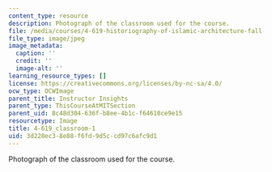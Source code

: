```yaml
---
content_type: resource
description: Photograph of the classroom used for the course.
file: /media/courses/4-619-historiography-of-islamic-architecture-fall-2014/3d228ec38e88f6fd9d5ccd97c6afc9d1_4-619_classroom-1.jpg
file_type: image/jpeg
image_metadata:
  caption: ''
  credit: ''
  image-alt: ''
learning_resource_types: []
license: https://creativecommons.org/licenses/by-nc-sa/4.0/
ocw_type: OCWImage
parent_title: Instructor Insights
parent_type: ThisCourseAtMITSection
parent_uid: 8c48d304-636f-b8ee-4b1c-f64610ce9e15
resourcetype: Image
title: 4-619_classroom-1
uid: 3d228ec3-8e88-f6fd-9d5c-cd97c6afc9d1
---
```

Photograph of the classroom used for the course.
